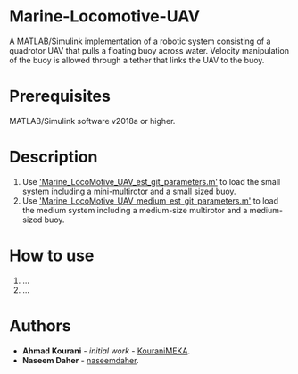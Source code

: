 # Marine-Locomotive-UAV
A MATLAB/Simulink implementation of a robotic system consisting of a quadrotor UAV that pulls a floating buoy across water. Velocity manipulation of the buoy is allowed through a tether that links the UAV to the buoy.


# Prerequisites
MATLAB/Simulink software v2018a or higher.

# Description
1. Use ['Marine_LocoMotive_UAV_est_git_parameters.m'](https://github.com/) to load the small system including a mini-multirotor and a small sized buoy. <br />
2. Use ['Marine_LocoMotive_UAV_medium_est_git_parameters.m']() to load the medium system including a medium-size multirotor and a medium-sized buoy. <br />

# How to use
1. ... <br />
2. ... <br />


# Authors
* **Ahmad Kourani** - *initial work* - [KouraniMEKA](https://github.com/KouraniMEKA).
* **Naseem Daher** - [naseemdaher](https://github.com/naseemdaher).
